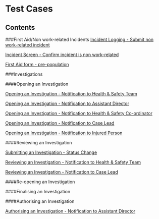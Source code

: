 # Test Cases
## Contents

###First Aid/Non work-related Incidents
[Incident Logging - Submit non work-related incident](https://github.com/infojam-james/test-cases/blob/master/First-Aid/first-aid-1.md)

[Incident Screen - Confirm incident is non work-related](https://github.com/infojam-james/test-cases/blob/master/First-Aid/first-aid-2.md)

[First Aid form - pre-population](https://github.com/infojam-james/test-cases/blob/master/First-Aid/first-aid-3.md)

###Investigations

####Opening an Investigation

[Opening an Investigation - Notification to Health & Safety Team](https://github.com/infojam-james/test-cases/blob/master/Investigations/Opening-an-Investigation/investigations-1.md)

[Opening an Investigation - Notification to Assistant Director](https://github.com/infojam-james/test-cases/blob/master/Investigations/Opening-an-Investigation/investigations-2.md)

[Opening an Investigation - Notification to Health & Safety Co-ordinator](https://github.com/infojam-james/test-cases/blob/master/Investigations/Opening-an-Investigation/investigations-4.md)

[Opening an Investigation - Notification to Case Lead](https://github.com/infojam-james/test-cases/blob/master/Investigations/Opening-an-Investigation/investigations-5.md)

[Opening an Investigation - Notification to Injured Person](https://github.com/infojam-james/test-cases/blob/master/Investigations/Opening-an-Investigation/investigations-6.md)

####Reviewing an Investigation

[Submitting an Investigation - Status Change](https://github.com/infojam-james/test-cases/blob/master/Investigations/Reviewing-an-Investigation/investigations-8.md)

[Reviewing an Investigation - Notification to Health & Safety Team](https://github.com/infojam-james/test-cases/blob/master/Investigations/Reviewing-an-Investigation/investigations-7.md)

[Reviewing an Investigation - Notification to Case Lead](https://github.com/infojam-james/test-cases/blob/master/Investigations/Reviewing-an-Investigation/investigations-9.md)

####Re-opening an Investigation

####Finalising an Investigation

####Authorising an Investigation

[Authorising an Investigation - Notification to Assistant Director](https://github.com/infojam-james/test-cases/blob/master/Investigations/Authorising-an-Investigation/investigations-3.md)

